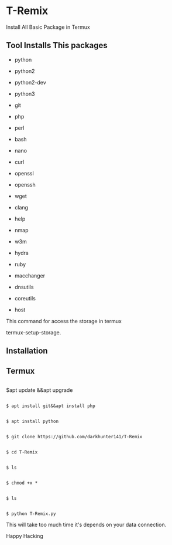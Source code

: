 # T-Remix
Install All Basic Package in Termux
## Tool Installs This packages

 

 -  python

 -  python2

 -  python2-dev

 -  python3

 -  git

 -  php 

 -  perl 

 -  bash

 -  nano

 -  curl

 -  openssl

 -  openssh

 -  wget

 -  clang

 -  help

 -  nmap

 -  w3m

 -  hydra

 -  ruby

 -  macchanger

 -  dnsutils

 -  coreutils

 -  host





This command for access the storage in termux 

termux-setup-storage.





## Installation 

 

## Termux

  ```
  ```
   $apt update &&apt upgrade

   ```

   $ apt install git&&apt install php

   ```

   ```

   $ apt install python 

   ```

   ```

   $ git clone https://github.com/darkhunter141/T-Remix

   ```

   ```

   $ cd T-Remix 

   ```

   ```

   $ ls

   ```

   ```

   $ chmod +x *

   ```

   ```

   $ ls

   ```

   ```

   $ python T-Remix.py

```



This will take too much time it's depends on your data connection. 





Happy Hacking



